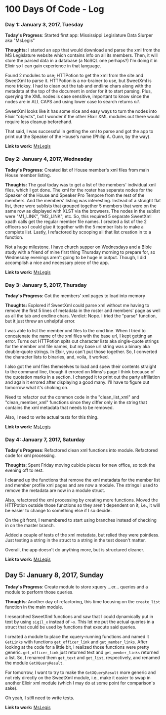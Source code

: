 # 100 Days Of Code - Log

### Day 1: January 3, 2017, Tuesday

**Today's Progress**:
Started first app: Mississippi Legislature Data Slurper aka "MsLegis"

**Thoughts:**
I started an app that would download and parse the xml from the
MS Legislature website which contains info on all its members. Then, it will store
the parsed data in a database (a NoSQL one perhaps?) I'm doing it in Elixir
so I can gain experience in that language.

Found 2 modules to use; HTTPotion to get the xml from the site and SweetXml to parse it.
HTTPotion is a no-brainer to use, but SweetXml is more tricksy. I had to clean out
the tab and endline chars along with the metadata at the top of the document in
order for it to start parsing. Plus, querying the XML nodes is case sensitive,
important to know since the nodes are in ALL CAPS and using lower case to search
returns _nil_.

SweetXml looks like it has some nice and easy ways to turn the nodes into Elixir
"objects", but I wonder if the other Elixir XML modules out there would require
less cleanup beforehand.

That said, I was successful in getting the xml to parse and got the app to print out the
Speaker of the House's name (Philip A. Gunn, by the way).

**Link to work:** [MsLegis](https://github.com/patrickcarver/Mississippi-Legislature-Data-Slurper)

### Day 2: January 4, 2017, Wednesday

**Today's Progress**:
Created list of House member's xml files from main House member listing.

**Thoughts:**
The goal today was to get a list of the members' individual xml files, which I got done.
The xml for the roster has separate nodes for the Speaker of the House and Speaker Pro Tempore from the rest of the members. And the members' listing was interesting.
Instead of a straight flat list, there were sublists that grouped together 5 members
that were on the same row as displayed with XLST via the browsers. The nodes in the
sublist were "M1_LINK", "M2_LINK", etc. So, this required 5 separate SweetXml
xpath calls get the regular member file names. I created a list of the 2 officers
so I could glue it together with the 5 member lists to make a complete list.
Lastly, I refactored by scooping all that list creation in to a function.

Not a huge milestone. I have church supper on Wednesdays and a Bible study with a
friend of mine first thing Thursday morning to prepare for, so Wednesday evenings
aren't going to be huge in output. Though, I did accomplish a nice and
necessary piece of the app.

**Link to work:** [MsLegis](https://github.com/patrickcarver/Mississippi-Legislature-Data-Slurper)

### Day 3: January 5, 2017, Thursday

**Today's Progress**:
Got the members' xml pages to load into memory

**Thoughts:**
Explored if SweetXml could parse xml without me having to remove the first 5 lines
of metadata in the roster and members' page as well as all the tab and endline chars.  Verdict: Nope. I tried the "parse" function, but it just threw an unhelpful error.

I was able to list the member xml files to the cmd line. When I tried to concatenate
the name of the xml files with the base url, I kept getting an error. Turns out
HTTPotion spits out character lists aka single-quote strings for the member xml
file names, but my base url string was a binary aka double-quote strings. In Elxir,
you can't put those together. So, I converted the character lists to binaries, and,
voila, it worked.

I also got the xml files themselves to load and spew their contents straight to
the command line, though it errored on Mims's page I think because of the quotation
marks in a section. I changed it to print out the party affiliation and again it
errored after displaying a good many. I'll have to figure out tomorrow what it's
choking on.   

Need to refactor out the common code in the "clean_list_xml" and "clean_member_xml"
functions since they differ only in the string that contains the xml metadata that
needs to be removed.

Also, I need to write actual tests for this thing.

**Link to work:** [MsLegis](https://github.com/patrickcarver/Mississippi-Legislature-Data-Slurper)

### Day 4: January 7, 2017, Saturday

**Today's Progress**:
Refactored clean xml functions into module. Refactored code for xml processing.

**Thoughts**:
Spent Friday moving cubicle pieces for new office, so took the evening off to rest.

I cleaned up the functions that remove the xml metadata for the member list and
member profile xml pages and are now a module. The strings I used to remove
the metadata are now in a module struct.

Also, refactored the xml processing by creating more functions. Moved the
HTTPotion outside those functions so they aren't dependent on it, i.e., it will
be easier to change to something else if I so decide.

On the git front, I remembered to start using branches instead of checking in
on the master branch.

Added a couple of tests of the xml metadata, but relied they were pointless.
Just testing a string in the struct to a string in the test doesn't matter.

Overall, the app doesn't do anything more, but is structured cleaner.

**Link to work:** [MsLegis](https://github.com/patrickcarver/Mississippi-Legislature-Data-Slurper)

## Day 5: January 8, 2017, Sunday

**Today's Progress**:
Create module to store xquery ...er... queries and a module to perform those queries.

**Thoughts**:
Another day of refactoring, this time focusing on the `create_list` function in
the main module.

I researched SweetXml functions and saw that I could dynamically put in text
by using `sigil_x` instead of `~x`. This let me put the actual queries in a struct
that could be used by functions that execute said queries.

I created a module to place the xquery-running functions and named it `GetLinks`
with functions `get_officer_link` and `get_member_links`. After looking
at the code for a little bit, I realized those functions were pretty generic.
`get_officer_link` just returned text and `get_member_links` returned a list. So,
I renamed them `get_text` and `get_list`, respectively, and renamed the module `GetXQueryResult`.

For tomorrow, I want to try to make the `GetXQueryResult` more generic and not
rely directly on the SweetXml module, i.e., make it easier to swap in another
Elixir xml module (which I may do at some point for comparison's sake).

Oh yeah, I _still_ need to write tests.

**Link to work:** [MsLegis](https://github.com/patrickcarver/Mississippi-Legislature-Data-Slurper)
